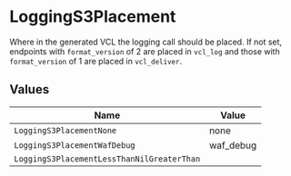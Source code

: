 # LoggingS3Placement

Where in the generated VCL the logging call should be placed. If not set, endpoints with `format_version` of 2 are placed in `vcl_log` and those with `format_version` of 1 are placed in `vcl_deliver`.



## Values

| Name                                       | Value                                      |
| ------------------------------------------ | ------------------------------------------ |
| `LoggingS3PlacementNone`                   | none                                       |
| `LoggingS3PlacementWafDebug`               | waf_debug                                  |
| `LoggingS3PlacementLessThanNilGreaterThan` | <nil>                                      |